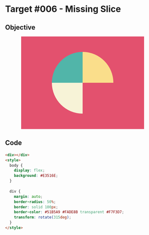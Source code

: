 # Target #006 - Missing Slice

## Objective

<div align="center">

![Target #006 - Missing Slice](./.github/images/006.png)

</div>

## Code

```html
<div></div>
<style>
  body {
    display: flex;
    background: #E3516E;
  }

  div {
    margin: auto;
    border-radius: 50%;
    border: solid 100px;
   	border-color: #51B5A9 #FADE8B transparent #F7F3D7;
	transform: rotate(315deg);
  }
</style>
```
